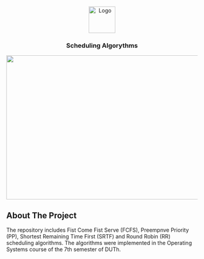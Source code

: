 <!-- PROJECT LOGO -->
<br />
<p align="center">
  <a href="https://github.com/othneildrew/Best-README-Template">
    <img src="logo.png" alt="Logo" width="70" height="70">
  </a>
  <h3 align="center">Scheduling Algorythms</h3>
</p>



<p align="center">
<img src="https://github.com/emmanouilidisk/computer_system_security/blob/main/Demonstration.gif" align="center" width="705" height="380" />
</p>


<!-- ABOUT THE PROJECT -->
## About The Project
The repository includes Fist Come Fist Serve (FCFS), Preempnve Priority (PP), Shortest Remaining Time First (SRTF) and Round Robin (RR) scheduling algorithms. 
The algorithms were implemented in the Operating Systems course of the 7th semester of DUTh.
